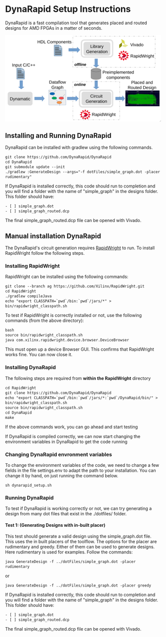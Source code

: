 #  DynaRapid Setup Instructions

DynaRapid is a fast compilation tool that generates placed and routed designs for AMD FPGAs in a matter of seconds. 

![drawing](images/Dynarapid_Flow.png)

## Installing and Running DynaRapid

DynaRapid can be installed with gradlew using the following commands. 

```
git clone https://github.com/DynaRapid/DynaRapid
cd DynaRapid
git submodule update --init
./gradlew :GenerateDesign --args="-f dotFiles/simple_graph.dot -placer rudimentary"
```
If DynaRapid is installed correctly, this code should run to completion and you will find a folder with the name of "simple_graph" in the designs folder. This folder should have:

```
- [ ] simple_graph.dot
- [ ] simple_graph_routed.dcp
```

The final simple_graph_routed.dcp file can be opened with Vivado.


## Manual installation DynaRapid

The DynaRapid's circuit generation requires [RapidWright](https://www.rapidwright.io/) to run. 
To install RapidWright follow the following steps.

### Installing RapidWright

RapidWright can be installed using the following commands:

```
git clone --branch ag https://github.com/Xilinx/RapidWright.git
cd RapidWright
./gradlew compileJava
echo "export CLASSPATH=`pwd`/bin:`pwd`/jars/*" > bin/rapidwright_classpath.sh

```

To test if RapidWright is correctly installed or not, use the following commands (from the above directory):

```
bash
source bin/rapidwright_classpath.sh
java com.xilinx.rapidwright.device.browser.DeviceBrowser

```
This must open up a device Browser GUI. This confirms that RapidWright works fine. You can now close it.

### Installing DynaRapid


The following steps are required from **within the RapidWright** directory

```
cd RapidWright
git clone https://github.com/DynaRapid/DynaRapid
echo "export CLASSPATH=`pwd`/bin:`pwd`/jars/*:`pwd`/DynaRapid/bin/" > bin/rapidwright_classpath.sh
source bin/rapidwright_classpath.sh
cd DynaRapid
make

```
If the above commands work, you can go ahead and start testing


If DynaRapid is compiled correctly, we can now start changing the environment variables in DynaRapid to get the code running

### Changing DynaRapid envronment variables
To change the environment variables of the code, we need to change a few fields in the file settings.env to adapt the path to your installation.
You can change it by hand, on just running the command below. 

```
sh dynarapid_setup.sh

```


### Running DynaRapid
To test if DynaRapid is working correctly or not, we can try generating a design from many dot files that exist in the ./dotfiles/ folder.

#### Test 1: (Generating Designs with in-built placer)
This test should generate a valid design using the simple_graph.dot file. This uses the in built placers of the toolflow. 
The options for the placer are rudimentary and greedy. Either of them can be used to generate designs. Here rudimentary is used for examples. Follow the commands:

```
java GenerateDesign -f ../dotFiles/simple_graph.dot -placer rudimentary

```

or 

```
java GenerateDesign -f ../dotFiles/simple_graph.dot -placer greedy

```

If DynaRapid is installed correctly, this code should run to completion and you will find a folder with the name of "simple_graph" in the designs folder. This folder should have:

```
- [ ] simple_graph.dot
- [ ] simple_graph_routed.dcp
```

The final simple_graph_routed.dcp file can be opened with Vivado.


